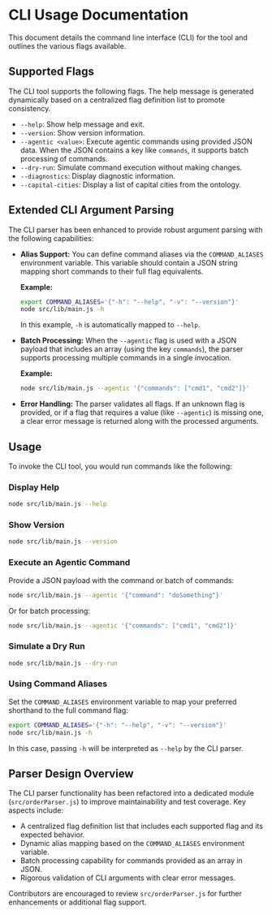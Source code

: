 # CLI Usage Documentation

This document details the command line interface (CLI) for the tool and outlines the various flags available.

## Supported Flags

The CLI tool supports the following flags. The help message is generated dynamically based on a centralized flag definition list to promote consistency.

- `--help`: Show help message and exit.
- `--version`: Show version information.
- `--agentic <value>`: Execute agentic commands using provided JSON data. When the JSON contains a key like `commands`, it supports batch processing of commands.
- `--dry-run`: Simulate command execution without making changes.
- `--diagnostics`: Display diagnostic information.
- `--capital-cities`: Display a list of capital cities from the ontology.

## Extended CLI Argument Parsing

The CLI parser has been enhanced to provide robust argument parsing with the following capabilities:

- **Alias Support:** You can define command aliases via the `COMMAND_ALIASES` environment variable. This variable should contain a JSON string mapping short commands to their full flag equivalents.

  **Example:**

  ```bash
  export COMMAND_ALIASES='{"-h": "--help", "-v": "--version"}'
  node src/lib/main.js -h
  ```

  In this example, `-h` is automatically mapped to `--help`.

- **Batch Processing:** When the `--agentic` flag is used with a JSON payload that includes an array (using the key `commands`), the parser supports processing multiple commands in a single invocation.

  **Example:**

  ```bash
  node src/lib/main.js --agentic '{"commands": ["cmd1", "cmd2"]}'
  ```

- **Error Handling:** The parser validates all flags. If an unknown flag is provided, or if a flag that requires a value (like `--agentic`) is missing one, a clear error message is returned along with the processed arguments.

## Usage

To invoke the CLI tool, you would run commands like the following:

### Display Help

```bash
node src/lib/main.js --help
```

### Show Version

```bash
node src/lib/main.js --version
```

### Execute an Agentic Command

Provide a JSON payload with the command or batch of commands:

```bash
node src/lib/main.js --agentic '{"command": "doSomething"}'
```

Or for batch processing:

```bash
node src/lib/main.js --agentic '{"commands": ["cmd1", "cmd2"]}'
```

### Simulate a Dry Run

```bash
node src/lib/main.js --dry-run
```

### Using Command Aliases

Set the `COMMAND_ALIASES` environment variable to map your preferred shorthand to the full command flag:

```bash
export COMMAND_ALIASES='{"-h": "--help", "-v": "--version"}'
node src/lib/main.js -h
```

In this case, passing `-h` will be interpreted as `--help` by the CLI parser.

## Parser Design Overview

The CLI parser functionality has been refactored into a dedicated module (`src/orderParser.js`) to improve maintainability and test coverage. Key aspects include:

- A centralized flag definition list that includes each supported flag and its expected behavior.
- Dynamic alias mapping based on the `COMMAND_ALIASES` environment variable.
- Batch processing capability for commands provided as an array in JSON.
- Rigorous validation of CLI arguments with clear error messages.

Contributors are encouraged to review `src/orderParser.js` for further enhancements or additional flag support.